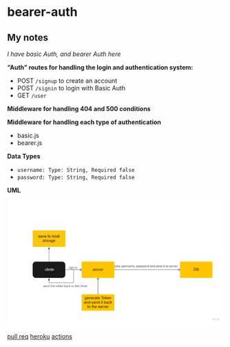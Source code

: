 # bearer-auth

## My notes

*I have basic Auth, and bearer Auth here*

**“Auth” routes for handling the login and authentication system:**
+ POST `/signup` to create an account
+ POST `/signin` to login with Basic Auth
+ GET `/user`


**Middleware for handling 404 and 500 conditions**

**Middleware for handling each type of authentication**
+ basic.js
+ bearer.js

**Data Types**
+ `username: Type: String, Required false`
+ `password: Type: String, Required false`

**UML**
![uml](./UML/UML2.jpg)

[pull req](https://github.com/hala277/bearer-auth/pull/1)
[heroku](https://halabearer-auth.herokuapp.com/)
[actions](https://github.com/hala277/bearer-auth/actions)